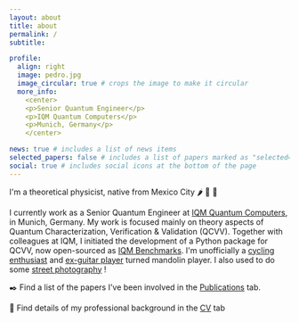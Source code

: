 ```yaml
---
layout: about
title: about
permalink: /
subtitle:

profile:
  align: right
  image: pedro.jpg
  image_circular: true # crops the image to make it circular
  more_info: 
    <center>
    <p>Senior Quantum Engineer</p>
    <p>IQM Quantum Computers</p>
    <p>Munich, Germany</p>
    </center>

news: true # includes a list of news items
selected_papers: false # includes a list of papers marked as "selected={true}"
social: true # includes social icons at the bottom of the page
---
```


I'm a theoretical physicist, native from Mexico City :hot_pepper: 🥑 :corn:

I currently work as a Senior Quantum Engineer at [IQM Quantum Computers](https://www.meetiqm.com/), in Munich, Germany.
My work is focused mainly on theory aspects of Quantum Characterization, Verification & Validation (QCVV).
Together with colleagues at IQM, I initiated the development of a Python package for QCVV, now open-sourced as [IQM Benchmarks](https://github.com/iqm-finland/iqm-benchmarks).
I'm unofficially a [cycling enthusiast](https://www.strava.com/athletes/pedrofigro) and [ex-guitar player](https://youtu.be/8FZgNRJ9QJY) turned mandolin player.
I also used to do some [street photography](https://www.flickr.com/photos/pedrofigrom/) !

:black_nib: Find a list of the papers I've been involved in the [Publications](https://pedrofigro.github.io/publications/) tab.

:scroll: Find details of my professional background in the [CV](https://pedrofigro.github.io/cv/) tab